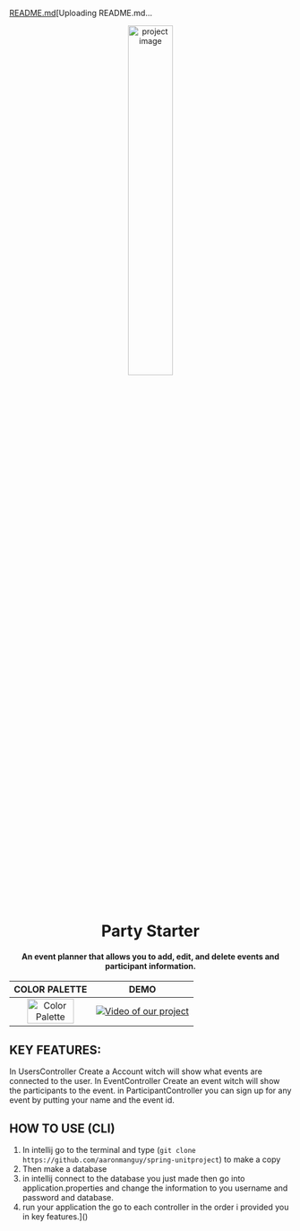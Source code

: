 [README.md](https://github.com/user-attachments/files/19251855/README.md)[Uploading README.md…<div align="center">
  <img style="width: 40%;" src=".\pics\Screenshot 2025-03-14 at 9.43.57 AM.png" alt="project image">  
  
  # **Party Starter**

  #### An event planner that allows you to add, edit, and delete events and participant information.
  

  COLOR PALETTE            |  DEMO
:-------------------------:|:-------------------------:
<img style="width: 80%;" src="pics\Spring.png" alt="Color Palette">   |  [![Video of our project](https://img.youtube.com/vi/6hAmioyfI4I/maxresdefault.jpg)](https://youtu.be/6hAmioyfI4I)
</div>

## **KEY FEATURES:**
In UsersController Create a Account witch will show what events are connected to the user.
In EventController Create an event witch will show the participants to the event.
in ParticipantController you can sign up for any event by putting your name and the event id.
## **HOW TO USE (CLI)**
1. In intellij go to the terminal and type (`git clone https://github.com/aaronmanguy/spring-unitproject`) to make a copy
2. Then make a database 
3. in intellij connect to the database you just made then go into application.properties and change the information to you username and password and database.
4. run your application the go to each controller in the order i provided you in key features.]()
